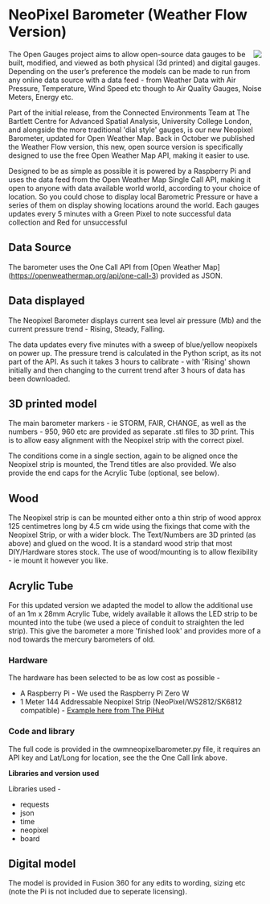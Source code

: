 # NeoPixel Barometer (Weather Flow Version)

<img align="right" src="https://i0.wp.com/connected-environments.org/wp-content/uploads/2021/10/neopixelbarolongright.png?">

The Open Gauges project aims to allow open-source data gauges to be built, modified, and viewed as both physical (3d printed) and digital gauges. Depending on the user’s preference the models can be made to run from any online data source with a data feed - from Weather Data with Air Pressure, Temperature, Wind Speed etc though to Air Quality Gauges, Noise Meters, Energy etc.

Part of the initial release, from the Connected Environments Team at The Bartlett Centre for Advanced Spatial Analysis, University College London, and alongside the more traditional 'dial style' gauges, is our new Neopixel Barometer, updated for Open Weather Map. Back in October we published the Weather Flow version, this new, open source version is specifically designed to use the free Open Weather Map API, making it easier to use.

Designed to be as simple as possible it is powered by a Raspberry Pi and uses the data feed from the Open Weather Map Single Call API, making it open to anyone with data available world world, according to your choice of location. So you could chose to display local Barometric Pressure or have a series of them on display showing locations around the world. Each gauges updates every 5 minutes with a Green Pixel to note successful data collection and Red for unsuccessful

## Data Source

The barometer uses the One Call API from [Open Weather Map] (https://openweathermap.org/api/one-call-3) provided as JSON.


## Data displayed
The Neopixel Barometer displays current sea level air pressure (Mb) and the current pressure trend - Rising, Steady, Falling.

The data updates every five minutes with a sweep of blue/yellow neopixels on power up. The pressure trend is calculated in the Python script, as its not part of the API. As such it takes 3 hours to calibrate - with 'Rising' shown initially and then changing to the current trend after 3 hours of data has been downloaded.

## 3D printed model

The main barometer markers - ie STORM, FAIR, CHANGE, as well as the numbers - 950, 960 etc are provided as separate .stl files to 3D print. This is to allow easy alignment with the Neopixel strip with the correct pixel.

The conditions come in a single section, again to be aligned once the Neopixel strip is mounted, the Trend titles are also provided. We also provide the end caps for the Acrylic Tube (optional, see below).

## Wood

The Neopixel strip is can be mounted either onto a thin strip of wood approx 125 centimetres long by 4.5 cm wide using the fixings that come with the Neopixel Strip, or with a wider block. The Text/Numbers are 3D printed (as above) and glued on the wood. It is a standard wood strip that most DIY/Hardware stores stock. The use of wood/mounting is to allow flexibility - ie mount it however you like.

## Acrylic Tube

For this updated version we adapted the model to allow the additional use of an 1m x 28mm Acrylic Tube, widely available it allows the LED strip to be mounted into the tube (we used a piece of conduit to straighten the led strip). This give the barometer a more 'finished look' and provides more of a nod towards the mercury barometers of old.

### Hardware

The hardware has been selected to be as low cost as possible - 

- A Raspberry Pi  - We used the Raspberry Pi Zero W
- 1 Meter 144 Addressable Neopixel Strip (NeoPixel/WS2812/SK6812 compatible) - [Example here from The PiHut](https://thepihut.com/products/flexible-rgb-led-strip-neopixel-ws2812-sk6812-compatible-144-led-meter)

### Code and library

The full code is provided in the owmneopixelbarometer.py file, it requires an API key and Lat/Long for location, see the the One Call link above.

**Libraries and version used**

Libraries used - 

- requests
- json
- time
- neopixel
- board

## Digital model

The model is provided in Fusion 360 for any edits to wording, sizing etc (note the Pi is not included due to seperate licensing).
